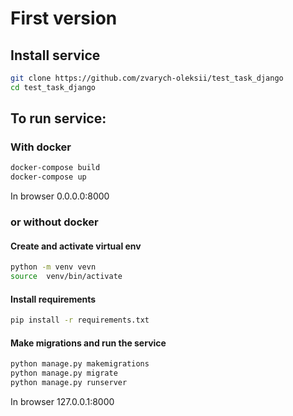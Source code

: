 # First version
## Install service
```bash
git clone https://github.com/zvarych-oleksii/test_task_django
cd test_task_django
```

## To run service:
### With docker
```bash
docker-compose build
docker-compose up
```

In browser 0.0.0.0:8000

### or without docker
#### Create and activate virtual env
```bash
python -m venv vevn
source  venv/bin/activate
```
#### Install requirements 
```bash
pip install -r requirements.txt 
```

#### Make migrations and run the service 
```bash
python manage.py makemigrations
python manage.py migrate 
python manage.py runserver
```

In browser 127.0.0.1:8000